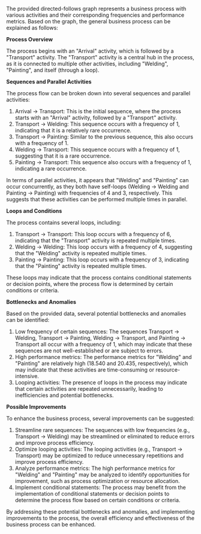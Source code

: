 The provided directed-follows graph represents a business process with various activities and their corresponding frequencies and performance metrics. Based on the graph, the general business process can be explained as follows:

**Process Overview**

The process begins with an "Arrival" activity, which is followed by a "Transport" activity. The "Transport" activity is a central hub in the process, as it is connected to multiple other activities, including "Welding", "Painting", and itself (through a loop).

**Sequences and Parallel Activities**

The process flow can be broken down into several sequences and parallel activities:

1. Arrival -> Transport: This is the initial sequence, where the process starts with an "Arrival" activity, followed by a "Transport" activity.
2. Transport -> Welding: This sequence occurs with a frequency of 1, indicating that it is a relatively rare occurrence.
3. Transport -> Painting: Similar to the previous sequence, this also occurs with a frequency of 1.
4. Welding -> Transport: This sequence occurs with a frequency of 1, suggesting that it is a rare occurrence.
5. Painting -> Transport: This sequence also occurs with a frequency of 1, indicating a rare occurrence.

In terms of parallel activities, it appears that "Welding" and "Painting" can occur concurrently, as they both have self-loops (Welding -> Welding and Painting -> Painting) with frequencies of 4 and 3, respectively. This suggests that these activities can be performed multiple times in parallel.

**Loops and Conditions**

The process contains several loops, including:

1. Transport -> Transport: This loop occurs with a frequency of 6, indicating that the "Transport" activity is repeated multiple times.
2. Welding -> Welding: This loop occurs with a frequency of 4, suggesting that the "Welding" activity is repeated multiple times.
3. Painting -> Painting: This loop occurs with a frequency of 3, indicating that the "Painting" activity is repeated multiple times.

These loops may indicate that the process contains conditional statements or decision points, where the process flow is determined by certain conditions or criteria.

**Bottlenecks and Anomalies**

Based on the provided data, several potential bottlenecks and anomalies can be identified:

1. Low frequency of certain sequences: The sequences Transport -> Welding, Transport -> Painting, Welding -> Transport, and Painting -> Transport all occur with a frequency of 1, which may indicate that these sequences are not well-established or are subject to errors.
2. High performance metrics: The performance metrics for "Welding" and "Painting" are relatively high (18.540 and 20.435, respectively), which may indicate that these activities are time-consuming or resource-intensive.
3. Looping activities: The presence of loops in the process may indicate that certain activities are repeated unnecessarily, leading to inefficiencies and potential bottlenecks.

**Possible Improvements**

To enhance the business process, several improvements can be suggested:

1. Streamline rare sequences: The sequences with low frequencies (e.g., Transport -> Welding) may be streamlined or eliminated to reduce errors and improve process efficiency.
2. Optimize looping activities: The looping activities (e.g., Transport -> Transport) may be optimized to reduce unnecessary repetitions and improve process efficiency.
3. Analyze performance metrics: The high performance metrics for "Welding" and "Painting" may be analyzed to identify opportunities for improvement, such as process optimization or resource allocation.
4. Implement conditional statements: The process may benefit from the implementation of conditional statements or decision points to determine the process flow based on certain conditions or criteria.

By addressing these potential bottlenecks and anomalies, and implementing improvements to the process, the overall efficiency and effectiveness of the business process can be enhanced.